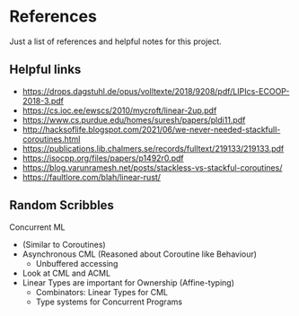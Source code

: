 # References

Just a list of references and helpful notes for this project.

## Helpful links
- https://drops.dagstuhl.de/opus/volltexte/2018/9208/pdf/LIPIcs-ECOOP-2018-3.pdf
- https://cs.ioc.ee/ewscs/2010/mycroft/linear-2up.pdf
- https://www.cs.purdue.edu/homes/suresh/papers/pldi11.pdf
- http://hacksoflife.blogspot.com/2021/06/we-never-needed-stackfull-coroutines.html
- https://publications.lib.chalmers.se/records/fulltext/219133/219133.pdf
- https://isocpp.org/files/papers/p1492r0.pdf
- https://blog.varunramesh.net/posts/stackless-vs-stackful-coroutines/
- https://faultlore.com/blah/linear-rust/

## Random Scribbles

Concurrent ML

- (Similar to Coroutines)
- Asynchronous CML (Reasoned about Coroutine like Behaviour)
  - Unbuffered accessing
- Look at CML and ACML
- Linear Types are important for Ownership (Affine-typing)
  - Combinators: Linear Types for CML
  - Type systems for Concurrent Programs
